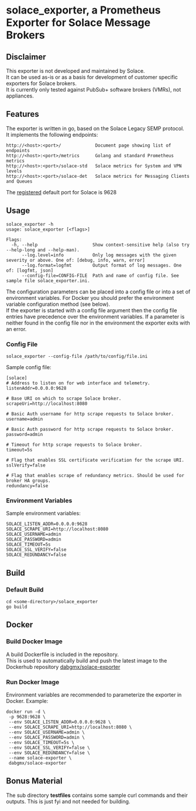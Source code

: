 
# solace_exporter, a Prometheus Exporter for Solace Message Brokers

## Disclaimer

This exporter is not developed and maintained by Solace.<br/>
It can be used as-is or as a basis for development of customer specific exporters for Solace brokers.<br/>
It is currently only tested against PubSub+ software brokers (VMRs), not appliances.<br/>

## Features

The exporter is written in go, based on the Solace Legacy SEMP protocol.<br/>
It implements the following endpoints:<br/>
<pre><code>http://&lt;host&gt;:&lt;port&gt;/             Document page showing list of endpoints
http://&lt;host&gt;:&lt;port&gt;/metrics      Golang and standard Prometheus metrics
http://&lt;host&gt;:&lt;port&gt;/solace-std   Solace metrics for System and VPN levels
http://&lt;host&gt;:&lt;port&gt;/solace-det   Solace metrics for Messaging Clients and Queues</code></pre>
The [registered](https://github.com/prometheus/prometheus/wiki/Default-port-allocations) default port for Solace is 9628<br/>

## Usage

<pre><code>solace_exporter -h
usage: solace_exporter [&lt;flags&gt;]

Flags:
  -h, --help                     Show context-sensitive help (also try --help-long and --help-man).
      --log.level=info           Only log messages with the given severity or above. One of: [debug, info, warn, error]
      --log.format=logfmt        Output format of log messages. One of: [logfmt, json]
      --config-file=CONFIG-FILE  Path and name of config file. See sample file solace_exporter.ini.</code></pre>

The configuration parameters can be placed into a config file or into a set of environment variables. For Docker you should prefer the environment variable configuration method (see below).<br/> If the exporter is started with a config file argument then the config file entries have precedence over the environment variables. If a parameter is neither found in the config file nor in the environment the exporter exits with an error.<br/>

### Config File

<pre><code>solace_exporter --config-file /path/to/config/file.ini</code></pre>

Sample config file:
<pre><code>[solace]
# Address to listen on for web interface and telemetry.
listenAddr=0.0.0.0:9628

# Base URI on which to scrape Solace broker.
scrapeUri=http://localhost:8080

# Basic Auth username for http scrape requests to Solace broker.
username=admin

# Basic Auth password for http scrape requests to Solace broker.
password=admin

# Timeout for http scrape requests to Solace broker.
timeout=5s

# Flag that enables SSL certificate verification for the scrape URI.
sslVerify=false

# Flag that enables scrape of redundancy metrics. Should be used for broker HA groups.
redundancy=false
</code></pre>

### Environment Variables
Sample environment variables:
<pre><code>SOLACE_LISTEN_ADDR=0.0.0.0:9628
SOLACE_SCRAPE_URI=http://localhost:8080
SOLACE_USERNAME=admin
SOLACE_PASSWORD=admin
SOLACE_TIMEOUT=5s
SOLACE_SSL_VERIFY=false
SOLACE_REDUNDANCY=false</code></pre>

## Build

### Default Build
<pre><code>cd &lt;some-directory&gt;/solace_exporter
go build
</code></pre>

## Docker

### Build Docker Image

A build Dockerfile is included in the repository.<br/>
This is used to automatically build and push the latest image to the Dockerhub repository [dabgmx/solace-exporter](https://hub.docker.com/r/dabgmx/solace-exporter)

### Run Docker Image

Environment variables are recommended to parameterize the exporter in Docker. Example:<br/>

<pre><code>docker run -d \
 -p 9628:9628 \
 --env SOLACE_LISTEN_ADDR=0.0.0.0:9628 \
 --env SOLACE_SCRAPE_URI=http://localhost:8080 \
 --env SOLACE_USERNAME=admin \
 --env SOLACE_PASSWORD=admin \
 --env SOLACE_TIMEOUT=5s \
 --env SOLACE_SSL_VERIFY=false \
 --env SOLACE_REDUNDANCY=false \
 --name solace-exporter \
 dabgmx/solace-exporter</code></pre>

## Bonus Material

The sub directory **testfiles** contains some sample curl commands and their outputs. This is just fyi and not needed for building.
